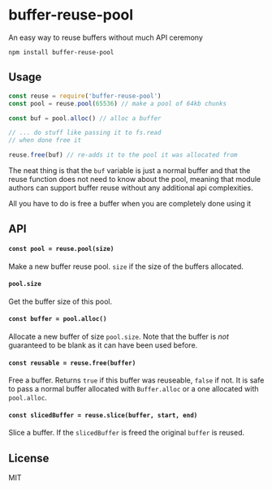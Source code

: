 # buffer-reuse-pool

An easy way to reuse buffers without much API ceremony

```
npm install buffer-reuse-pool
```

## Usage

``` js
const reuse = require('buffer-reuse-pool')
const pool = reuse.pool(65536) // make a pool of 64kb chunks

const buf = pool.alloc() // alloc a buffer

// ... do stuff like passing it to fs.read
// when done free it

reuse.free(buf) // re-adds it to the pool it was allocated from
```

The neat thing is that the `buf` variable is just a normal buffer and that the
reuse function does not need to know about the pool, meaning that module authors
can support buffer reuse without any additional api complexities.

All you have to do is free a buffer when you are completely done using it

## API

#### `const pool = reuse.pool(size)`

Make a new buffer reuse pool. `size` if the size of the buffers allocated.

#### `pool.size`

Get the buffer size of this pool.

#### `const buffer = pool.alloc()`

Allocate a new buffer of size `pool.size`.
Note that the buffer is *not* guaranteed to be blank as it can have been used before.

#### `const reusable = reuse.free(buffer)`

Free a buffer. Returns `true` if this buffer was reuseable, `false` if not.
It is safe to pass a normal buffer allocated with `Buffer.alloc` or a one allocated with `pool.alloc`.

#### `const slicedBuffer = reuse.slice(buffer, start, end)`

Slice a buffer. If the `slicedBuffer` is freed the original `buffer` is reused.

## License

MIT
